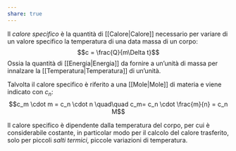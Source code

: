 ```yaml
---
share: true
---
```

Il *calore specifico* è la quantità di [[Calore|Calore]] necessario per variare di un valore specifico la temperatura di una data massa di un corpo:
$$c = \frac{Q}{m\Delta t}$$
Ossia la quantità di [[Energia|Energia]] da fornire a un’unità di massa per innalzare la [[Temperatura|Temperatura]] di un’unità.

Talvolta il calore specifico è riferito a una [[Mole|Mole]] di materia e viene indicato con $c_n$:
$$c_m \cdot m = c_n \cdot n \quad\quad c_m= c_n \cdot \frac{m}{n} = c_n M$$

Il calore specifico è dipendente dalla temperatura del corpo, per cui è considerabile costante, in particolar modo per il calcolo del calore trasferito, solo per piccoli *salti termici*, piccole variazioni di temperatura.